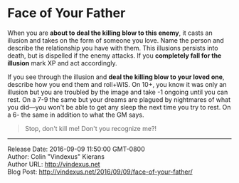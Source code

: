 # Face of Your Father
When you are **about to deal the killing blow to this enemy**, it casts an illusion and takes on the form of someone you love. Name the person and describe the relationship you have with them. This illusions persists into death, but is dispelled if the enemy attacks. If you **completely fall for the illusion** mark XP and act accordingly. 

If you see through the illusion and **deal the killing blow to your loved one**, describe how you end them and roll+WIS. On 10+, you know it was only an illusion but you are troubled by the image and take -1 ongoing until you can rest. On a 7-9 the same but your dreams are plagued by nightmares of what you did—you won't be able to get any sleep the next time you try to rest. On a 6- the same in addition to what the GM says.

>Stop, don't kill me! Don't you recognize me?!

---
Release Date: 2016-09-09 11:50:00 GMT-0800  
Author: Colin "Vindexus" Kierans  
Author URL: http://vindexus.net  
Blog Post: http://vindexus.net/2016/09/09/face-of-your-father/